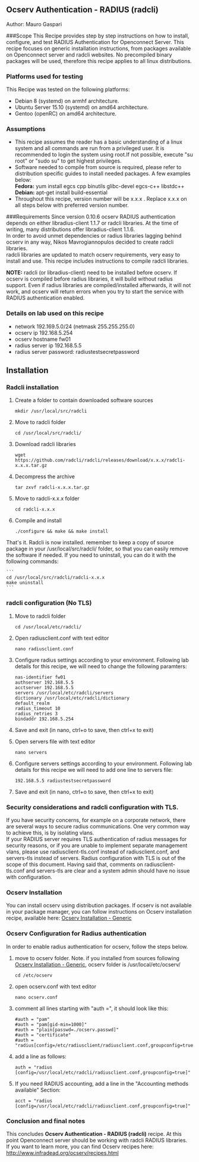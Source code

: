 ## Ocserv Authentication - RADIUS (radcli)

Author: Mauro Gaspari  


###Scope
This Recipe provides step by step instructions on how to install, configure, and test RADIUS Authentication for Openconnect Server. This recipe focuses on generic installation instructions, from packages available on Openconnect server and radcli websites. No precompiled binary packages will be used, therefore this recipe applies to all linux distributions.  

### Platforms used for testing
This Recipe was tested on the following platforms: 
  
- Debian 8 (systemd) on armhf architecture.  
- Ubuntu Server 15.10 (systemd) on amd64 architecture.  
- Gentoo (openRC) on amd64 architecture.

### Assumptions

- This recipe assumes the reader has a basic understanding of a linux system and all commands are run from a privileged user. It is recommended to login the system using root.If not possible, execute "su root" or "sudo su" to get highest privileges.
- Software needed to compile from source is required, please refer to distribution specific guides to install needed packages. A few examples below:  
**Fedora:** yum install egcs cpp binutils glibc-devel egcs-c++ libstdc++  
**Debian:** apt-get install build-essential   
- Throughout this recipe, version number will be x.x.x . Replace x.x.x on all steps below with preferred version number.

###Requirements
Since version 0.10.6 ocserv RADIUS authentication depends on either libradius-client 1.1.7 or radcli libraries.
At the time of writing, many distributions offer libradius-client 1.1.6.  
In order to avoid unmet dependencies or radius libraries lagging behind ocserv in any way, Nikos Mavrogiannopulos decided to create radcli libraries.  
radcli libraries are updated to match ocserv requirements, very easy to install and use.
This recipe includes instructions to compile radcli libraries.  

**NOTE:** radcli (or libradius-client) need to be installed before ocserv. If ocserv is compiled before radius libraries, it will build without radius support. Even if radius libraries are compiled/installed afterwards, it will not work, and ocserv will return errors when you try to start the service with RADIUS authentication enabled.



### Details on lab used on this recipe
- network 192.169.5.0/24 (netmask 255.255.255.0)
- ocserv ip 192.168.5.254
- ocserv hostname fw01
- radius server ip 192.168.5.5  
- radius server password: radiustestsecretpassword


## Installation



### Radcli installation

1. Create a folder to contain downloaded software sources

	```
	mkdir /usr/local/src/radcli
	```

2. Move to radcli folder

	```
	cd /usr/local/src/radcli/
	```

3. Download radcli libraries

	```
	wget https://github.com/radcli/radcli/releases/download/x.x.x/radcli-x.x.x.tar.gz
	```

4. Decompress the archive

	```
	tar zxvf radcli-x.x.x.tar.gz
	```

5. Move to radcli-x.x.x folder

	```
	cd radcli-x.x.x
	```

6. Compile and install

	```
	./configure && make && make install
	```

That's it. Radcli is now installed. remember to keep a copy of source package in your /usr/local/src/radcli/ folder, so that you can easily remove the software if needed. If you need to uninstall, you can do it with the following commands:

	```
	cd /usr/local/src/radcli/radcli-x.x.x
	make uninstall
	```

### radcli configuration (No TLS)

1. Move to radcli folder

	```
	cd /usr/local/etc/radcli/
	```

2. Open radiusclient.conf with text editor

	```
	nano radiusclient.conf
	```

3. Configure radius settings according to your environment. Following lab details for this recipe, we will need to change the following paramters:

	```
	nas-identifier fw01  
	authserver 192.168.5.5  
	acctserver 192.168.5.5  
	servers /usr/local/etc/radcli/servers  
	dictionary /usr/local/etc/radcli/dictionary  
	default_realm  
	radius_timeout 10  
	radius_retries 3  
	bindaddr 192.168.5.254
	```

4. Save and exit (in nano, ctrl+o to save, then ctrl+x to exit)

5. Open servers file with text editor  

	```
	nano servers
	```

6. Configure servers settings according to your environment. Following lab details for this recipe we will need to add one line to servers file:

	```
	192.168.5.5 radiustestsecretpassword 
	```

7. Save and exit (in nano, ctrl+o to save, then ctrl+x to exit)

### Security considerations and radcli configuration with TLS. 

If you have security concerns, for example on a corporate network, there are several ways to secure radius communications. One very common way to achieve this, is by isolating vlans.  
If your RADIUS server requires TLS authentication of radius messages for security reasons, or if you are unable to implement separate management vlans, please use radiusclient-tls.conf instead of radiusclient.conf, and servers-tls instead of servers.
Radius configuration with TLS is out of the scope of this document. Having said that, comments on radiusclient-tls.conf and servers-tls are clear and a system admin should have no issue with configuration.


### Ocserv Installation
You can install ocserv using distribution packages. If ocserv is not available in your package manager, you can follow instructions on Ocserv installation recipe, available here: [Ocserv Installation - Generic](ocserv-installation-generic.md)

### Ocserv Configuration for Radius authentication
In order to enable radius authentication for ocserv, follow the steps below.  

1. move to ocserv folder. Note. if you installed from sources following    [Ocserv Installation - Generic](ocserv-installation-generic.md), ocserv folder is /usr/local/etc/ocserv/

	```
	cd /etc/ocserv
	```

2. open ocserv.conf with text editor  

	```  
	nano ocserv.conf
	```

3. comment all lines starting with "auth =", it should look like this:  

	```
	#auth = "pam"  
	#auth = "pam[gid-min=1000]"  
	#auth = "plain[passwd=./ocserv.passwd]"  
	#auth = "certificate"  
	#auth = "radius[config=/etc/radiusclient/radiusclient.conf,groupconfig=true]"  
	```

4. add a line as follows:  

	```
	auth = "radius [config=/usr/local/etc/radcli/radiusclient.conf,groupconfig=true]"
	```

5. If you need RADIUS accounting, add a line in the "Accounting methods available" Section:

	```  
	acct = "radius [config=/usr/local/etc/radcli/radiusclient.conf,groupconfig=true]"
	```

### Conclusion and final notes
This concludes **Ocserv Authentication - RADIUS (radcli)** recipe. At this point Openconnect server should be working with radcli RADIUS libraries.  
If you want to learn more, you can find Ocserv recipes here: http://www.infradead.org/ocserv/recipes.html